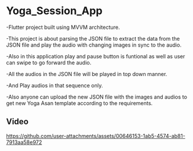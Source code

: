 # Yoga_Session_App

-Flutter project built using MVVM architecture. 

-This project is about parsing the JSON file to extract the data from the JSON file and play the audio with changing images in sync to the audio. 

-Also in this application play and pause button is funtional as well as user can swipe to go forward the audio. 

-All the audios in the JSON file will be played in top down manner.

-And Play audios in that sequence only.

-Also anyone can upload the new JSON file with the images and audios to get new Yoga Asan template according to the requirements.





## Video
https://github.com/user-attachments/assets/00646153-1ab5-4574-ab81-7913aa58e972
